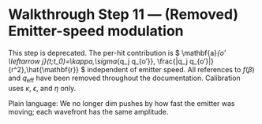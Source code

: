 # Walkthrough Step 11 — (Removed) Emitter-speed modulation

This step is deprecated. The per-hit contribution is
$
\mathbf{a}_{o′\leftarrow j}(t;t_0)=\kappa\,\sigma_{q_j q_{o′}}\,
\frac{|q_j q_{o′}|}{r^2}\,\hat{\mathbf{r}}
$
independent of emitter speed. All references to $f(\beta)$ and $q_{\mathrm{eff}}$ have been removed throughout the documentation. Calibration uses $\kappa$, $\epsilon$, and $\eta$ only.

Plain language: We no longer dim pushes by how fast the emitter was moving; each wavefront has the same amplitude.

